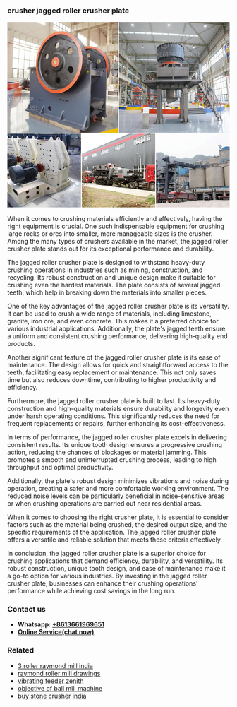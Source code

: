 <h3>crusher jagged roller crusher plate</h3><img src='1702953110.jpg' alt=''><p>When it comes to crushing materials efficiently and effectively, having the right equipment is crucial. One such indispensable equipment for crushing large rocks or ores into smaller, more manageable sizes is the crusher. Among the many types of crushers available in the market, the jagged roller crusher plate stands out for its exceptional performance and durability.</p><p>The jagged roller crusher plate is designed to withstand heavy-duty crushing operations in industries such as mining, construction, and recycling. Its robust construction and unique design make it suitable for crushing even the hardest materials. The plate consists of several jagged teeth, which help in breaking down the materials into smaller pieces.</p><p>One of the key advantages of the jagged roller crusher plate is its versatility. It can be used to crush a wide range of materials, including limestone, granite, iron ore, and even concrete. This makes it a preferred choice for various industrial applications. Additionally, the plate's jagged teeth ensure a uniform and consistent crushing performance, delivering high-quality end products.</p><p>Another significant feature of the jagged roller crusher plate is its ease of maintenance. The design allows for quick and straightforward access to the teeth, facilitating easy replacement or maintenance. This not only saves time but also reduces downtime, contributing to higher productivity and efficiency.</p><p>Furthermore, the jagged roller crusher plate is built to last. Its heavy-duty construction and high-quality materials ensure durability and longevity even under harsh operating conditions. This significantly reduces the need for frequent replacements or repairs, further enhancing its cost-effectiveness.</p><p>In terms of performance, the jagged roller crusher plate excels in delivering consistent results. Its unique tooth design ensures a progressive crushing action, reducing the chances of blockages or material jamming. This promotes a smooth and uninterrupted crushing process, leading to high throughput and optimal productivity.</p><p>Additionally, the plate's robust design minimizes vibrations and noise during operation, creating a safer and more comfortable working environment. The reduced noise levels can be particularly beneficial in noise-sensitive areas or when crushing operations are carried out near residential areas.</p><p>When it comes to choosing the right crusher plate, it is essential to consider factors such as the material being crushed, the desired output size, and the specific requirements of the application. The jagged roller crusher plate offers a versatile and reliable solution that meets these criteria effectively.</p><p>In conclusion, the jagged roller crusher plate is a superior choice for crushing applications that demand efficiency, durability, and versatility. Its robust construction, unique tooth design, and ease of maintenance make it a go-to option for various industries. By investing in the jagged roller crusher plate, businesses can enhance their crushing operations' performance while achieving cost savings in the long run.</p><h3>Contact us</h3><ul><li><strong>Whatsapp:&nbsp;<a href="https://wa.me/8613661969651">+8613661969651</a></strong></li><li><a href="https://swt.shibang-china.com/?git&amp;zhl&amp;crusher jagged roller crusher plate"><strong>Online Service(chat now)</strong></a></li></ul><h3>Related</h3><ul><li><a href='3 roller raymond mill india.md'>3 roller raymond mill india</a></li><li><a href='raymond roller mill drawings.md'>raymond roller mill drawings</a></li><li><a href='vibrating feeder zenith.md'>vibrating feeder zenith</a></li><li><a href='objective of ball mill machine.md'>objective of ball mill machine</a></li><li><a href='buy stone crusher india.md'>buy stone crusher india</a></li></ul>